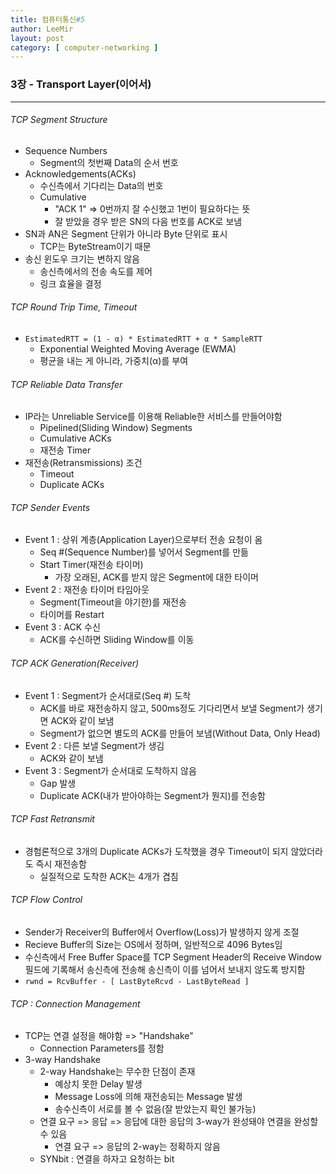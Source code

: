 ```yaml
---
title: 컴퓨터통신#5
author: LeeMir
layout: post
category: [ computer-networking ]
---
```


### 3장 - Transport Layer(이어서)

- - -

###### TCP Segment Structure

- Sequence Numbers
  - Segment의 첫번째 Data의 순서 번호
- Acknowledgements(ACKs)
  - 수신측에서 기다리는 Data의 번호
  - Cumulative
    - "ACK 1" => 0번까지 잘 수신했고 1번이 필요하다는 뜻
    - 잘 받았을 경우 받은 SN의 다음 번호를 ACK로 보냄
- SN과 AN은 Segment 단위가 아니라 Byte 단위로 표시
  - TCP는 ByteStream이기 때문
- 송신 윈도우 크기는 변하지 않음
  - 송신측에서의 전송 속도를 제어
  - 링크 효율을 결정



###### TCP Round Trip Time, Timeout

- ``` EstimatedRTT = (1 - α) * EstimatedRTT + α * SampleRTT ```
  - Exponential Weighted Moving Average (EWMA)
  - 평균을 내는 게 아니라, 가중치(α)를 부여 



###### TCP Reliable Data Transfer

- IP라는 Unreliable Service를 이용해 Reliable한 서비스를 만들어야함
  - Pipelined(Sliding Window) Segments
  - Cumulative ACKs
  - 재전송 Timer
- 재전송(Retransmissions) 조건
  - Timeout
  - Duplicate ACKs



###### TCP Sender Events

- Event 1 : 상위 계층(Application Layer)으로부터 전송 요청이 옴
  - Seq #(Sequence Number)를 넣어서 Segment를 만듦
  - Start Timer(재전송 타이머)
    - 가장 오래된, ACK를 받지 않은 Segment에 대한 타이머
- Event 2 : 재전송 타이머 타임아웃
  - Segment(Timeout을 야기한)를 재전송
  - 타이머를 Restart
- Event 3 : ACK 수신
  - ACK를 수신하면 Sliding Window를 이동 



###### TCP ACK Generation(Receiver)

- Event 1 : Segment가 순서대로(Seq #) 도착
  - ACK를 바로 재전송하지 않고, 500ms정도 기다리면서 보낼 Segment가 생기면 ACK와 같이 보냄
  - Segment가 없으면 별도의 ACK를 만들어 보냄(Without Data, Only Head)
- Event 2 : 다른 보낼 Segment가 생김
  - ACK와 같이 보냄
- Event 3 : Segment가 순서대로 도착하지 않음
  - Gap 발생
  - Duplicate ACK(내가 받아야하는 Segment가 뭔지)를 전송함



###### TCP Fast Retransmit

- 경험론적으로 3개의 Duplicate ACKs가 도착했을 경우 Timeout이 되지 않았더라도 즉시 재전송함
  - 실질적으로 도착한 ACK는 4개가 겹침



###### TCP Flow Control

- Sender가 Receiver의 Buffer에서 Overflow(Loss)가 발생하지 않게 조절
- Recieve Buffer의 Size는 OS에서 정하며, 일반적으로 4096 Bytes임
- 수신측에서 Free Buffer Space를 TCP Segment Header의 Receive Window 필드에 기록해서 송신측에 전송해 송신측이 이를 넘어서 보내지 않도록 방지함
- ``` rwnd = RcvBuffer - [ LastByteRcvd - LastByteRead ] ```



###### TCP : Connection Management

- TCP는 연결 설정을 해야함 => "Handshake"
  - Connection Parameters를 정함
- 3-way Handshake
  - 2-way Handshake는 무수한 단점이 존재
    - 예상치 못한 Delay 발생
    - Message Loss에 의해 재전송되는 Message 발생
    - 송수신측이 서로를 볼 수 없음(잘 받았는지 확인 불가능)
  - 연결 요구 => 응답 => 응답에 대한 응답의 3-way가 완성돼야 연결을 완성할 수 있음
    - 연결 요구 => 응답의 2-way는 정확하지 않음
  - SYNbit : 연결을 하자고 요청하는 bit

